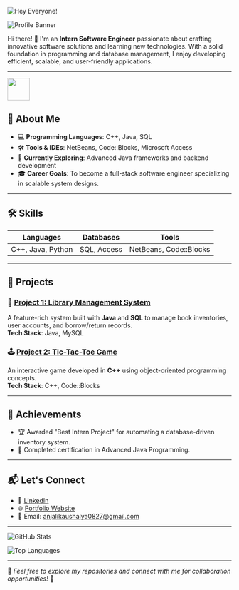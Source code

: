 ![Hey Everyone!](https://capsule-render.vercel.app/api?type=waving&color=0:FF5733,100:FFC300&height=200&section=header&text=Hey%20Everyone!&fontSize=50&fontAlign=70&fontAlignY=40&desc=Welcome%20to%20My%20GitHub%20Profile!&descAlign=70&descAlignY=60)

![Profile Banner](https://via.placeholder.com/1200x300?text=Welcome+to+My+GitHub+Profile)

Hi there! 👋 I'm an **Intern Software Engineer** passionate about crafting innovative software solutions and learning new technologies. With a solid foundation in programming and database management, I enjoy developing efficient, scalable, and user-friendly applications.

---
<a href="https://www.instagram.com/anjali.kaushalya.12?utm_source=qr&igsh=MXA3YWFoa2J1cTU1Zw==">
  <img height="50" src="https://user-images.githubusercontent.com/46517096/166974368-9798f39f-1f46-499c-b14e-81f0a3f83a06.png"/>
</a>

## 🚀 About Me  

- 💻 **Programming Languages**: C++, Java, SQL  
- 🛠 **Tools & IDEs**: NetBeans, Code::Blocks, Microsoft Access  
- 🌱 **Currently Exploring**: Advanced Java frameworks and backend development  
- 🎓 **Career Goals**: To become a full-stack software engineer specializing in scalable system designs.  

---

## 🛠 Skills  

| **Languages**       | **Databases**   | **Tools**           |
|----------------------|-----------------|---------------------|
| C++, Java, Python    | SQL, Access     | NetBeans, Code::Blocks |

---

## 📂 Projects  

### 🧩 [Project 1: Library Management System](https://github.com/username/library-management-system)  
A feature-rich system built with **Java** and **SQL** to manage book inventories, user accounts, and borrow/return records.  
**Tech Stack**: Java, MySQL  

### 🕹️ [Project 2: Tic-Tac-Toe Game](https://github.com/username/tic-tac-toe)  
An interactive game developed in **C++** using object-oriented programming concepts.  
**Tech Stack**: C++, Code::Blocks  

---

## 🎯 Achievements  

- 🏆 Awarded "Best Intern Project" for automating a database-driven inventory system.  
- 📜 Completed certification in Advanced Java Programming.  

---

## 📬 Let's Connect  

- 💼 [LinkedIn](https://linkedin.com/in/your-profile)  
- 🌐 [Portfolio Website](https://your-portfolio.com)  
- 📧 Email: anjalikaushalya0827@gmail.com

---

![GitHub Stats](https://github-readme-stats.vercel.app/api?username=yourusername&show_icons=true&theme=radical)

![Top Languages](https://github-readme-stats.vercel.app/api/top-langs/?username=yourusername&layout=compact&theme=radical)

---

🎨 *Feel free to explore my repositories and connect with me for collaboration opportunities!* 🚀  
